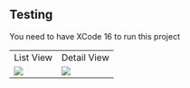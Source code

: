 
## Testing
You need to have XCode 16 to run this project

<table>
  <tr>
    <td>List View</td>
    <td>Detail View</td>
<!--     <td>Landscape View</td> -->
  </tr>
  <tr>
    <td>
      <img src = "https://github.com/user-attachments/assets/d04adc41-a373-4036-9d7c-b09976831dea" />
    </td>
    <td>
      <img src = "https://github.com/user-attachments/assets/fcca5fc3-4614-4c93-97e5-a12be416e7d8" />
    </td>
<!--      <td>
      <img src = "https://github.com/user-attachments/assets/0a625954-6c19-422f-959a-e8046c70691b" />
    </td> -->
  </tr>
</table>

